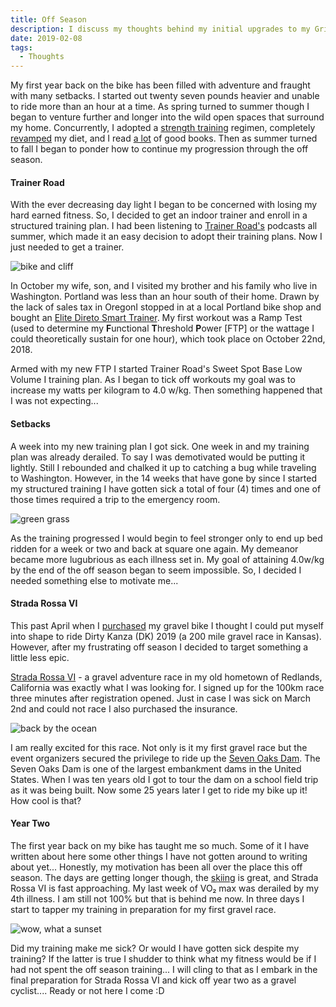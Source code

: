 ```yaml
---
title: Off Season
description: I discuss my thoughts behind my initial upgrades to my Grit 110
date: 2019-02-08
tags:
  - Thoughts
---
```

<p>My first year back on the bike has been filled with adventure and fraught with many setbacks. I started out twenty seven pounds heavier and unable to ride more than an hour at a time. As spring turned to summer though I began to venture further and longer into the wild open spaces that surround my home. Concurrently, I adopted a <a rel="noreferrer noopener" href="https://macadamgrinding/cross-training/" target="_blank">strength training</a> regimen, completely <a rel="noreferrer noopener" href="https://macadamgrinding.com/low-fodmap/" target="_blank">revamped</a> my diet, and I read <a rel="noreferrer noopener" href="https://macadamgrinding.com/the-endurance-diet/" target="_blank">a lot</a> of good books. Then as summer turned to fall I began to ponder how to continue my progression through the off season.</p>

<h4>Trainer Road</h4>

<p>With the ever decreasing day light I began to be concerned with losing my hard earned fitness. So, I decided to get an indoor trainer and enroll in a structured training plan. I had been listening to <a rel="noreferrer noopener" href="https://www.trainerroad.com/" target="_blank">Trainer Road's</a> podcasts all summer, which made it an easy decision to adopt their training plans. Now I just needed to get a trainer.</p>

<img src="https://macadam-grinding-photos.s3.us-west-2.amazonaws.com/Off+Season/off+season-gravel+cycling-gravel+cyclist-adventure+cycling-san+diego-.jpg" alt="bike and cliff" class="blogImages" />

<p>In October my wife, son, and I visited my brother and his family who live in Washington. Portland was less than an hour south of their home. Drawn by the lack of sales tax in OregonI stopped in at a local Portland bike shop and bought an <a rel="noreferrer noopener" href="https://youtu.be/730TP6W898c" target="_blank">Elite Direto Smart Trainer</a>. My first workout was a Ramp Test (used to determine my <strong>F</strong>unctional <strong>T</strong>hreshold <strong>P</strong>ower [FTP] or the wattage I could theoretically sustain for one hour), which took place on October 22nd, 2018.</p>

<p>Armed with my new FTP I started Trainer Road's Sweet Spot Base Low Volume I training plan. As I began to tick off workouts my goal was to increase my watts per kilogram to 4.0 w/kg. Then something happened that I was not expecting...</p>

<h4>Setbacks</h4>

<p>A week into my new training plan I got sick. One week in and my training plan was already derailed. To say I was demotivated would be putting it lightly. Still I rebounded and chalked it up to catching a bug while traveling to Washington. However, in the 14 weeks that have gone by since I started my structured training I have gotten sick a total of four (4) times and one of those times required a trip to the emergency room.</p>

<img src="https://macadam-grinding-photos.s3.us-west-2.amazonaws.com/Off+Season/off+season-gravel+cycling-gravel+cyclist-adventure+cycling-san+diego-gravel+road.jpg" alt="green grass" class="blogImages" />

<p>As the training progressed I would begin to feel stronger only to end up bed ridden for a week or two and back at square one again. My demeanor became more lugubrious as each illness set in. My goal of attaining 4.0w/kg by the end of the off season began to seem impossible. So, I decided I needed something else to motivate me...</p>

<h4>Strada Rossa VI</h4>

<p>This past April when I <a rel="noreferrer noopener" aria-label="purchased  (opens in a new tab)" href="https://macadamgrinding.com/gravel-grinding/" target="_blank">purchased</a> my gravel bike I thought I could put myself into shape to ride Dirty Kanza (DK) 2019 (a 200 mile gravel race in Kansas). However, after my frustrating off season I decided to target something a little less epic.</p>

<p><a rel="noreferrer noopener" href="https://www.stradarossa.com" target="_blank">Strada Rossa VI</a> - a gravel adventure race in my old hometown of Redlands, California was exactly what I was looking for. I signed up for the 100km race three minutes after registration opened. Just in case I was sick on March 2nd and could not race I also purchased the insurance.</p>

<img src="https://macadam-grinding-photos.s3.us-west-2.amazonaws.com/Off+Season/off+season-gravel+cycling-gravel+cyclist-adventure+cycling-san+diego-pacific+ocean.jpg" alt="back by the ocean" class="blogImages" />

<p>I am really excited for this race. Not only is it my first gravel race but the event organizers secured the privilege to ride up the <a rel="noreferrer noopener"  href="https://www.stradarossa.com/2018/12/oh-dam-special-announcement.html" target="_blank">Seven Oaks Dam</a>. The Seven Oaks Dam is one of the largest embankment dams in the United States. When I was ten years old I got to tour the dam on a school field trip as it was being built.   Now some 25 years later I get to ride my bike up it! How cool is that?</p>

<h4>Year Two</h4>

<p>The first year back on my bike has taught me so much. Some of it I have written about here some other things I have not gotten around to writing about yet... Honestly, my motivation has been all over the place this off season. The days are getting longer though, the <a rel="noreferrer noopener" href="https://macadamgrinding.com/skiing/" target="_blank">skiing</a> is great, and Strada Rossa VI is fast approaching. My last week of VO₂ max was derailed by my 4th illness. I am still not 100% but that is behind me now. In three days I start to tapper my training in preparation for my first gravel race.</p>

<img src="https://macadam-grinding-photos.s3.us-west-2.amazonaws.com/Off+Season/off+season-gravel+cycling-gravel+cyclist-adventure+cycling-san+diego-pano.jpg" alt="wow, what a sunset" class="blogImages" />

<p>Did my training make me sick? Or would I have gotten sick despite my training? If the latter is true I shudder to think what my fitness would be if I had not spent the off season training... I will cling to that as I embark in the final preparation for Strada Rossa VI and kick off year two as a gravel cyclist.... Ready or not here I come :D </p>